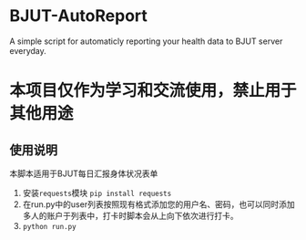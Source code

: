 # BJUT-AutoReport  
A simple script for automaticly reporting your health data to BJUT server everyday.  
  
# 本项目仅作为学习和交流使用，禁止用于其他用途
  
## 使用说明  
本脚本适用于BJUT每日汇报身体状况表单  
1. 安装`requests`模块 `pip install requests`  
2. 在run.py中的user列表按照现有格式添加您的用户名、密码，也可以同时添加多人的账户于列表中，打卡时脚本会从上向下依次进行打卡。  
3. `python run.py`  

